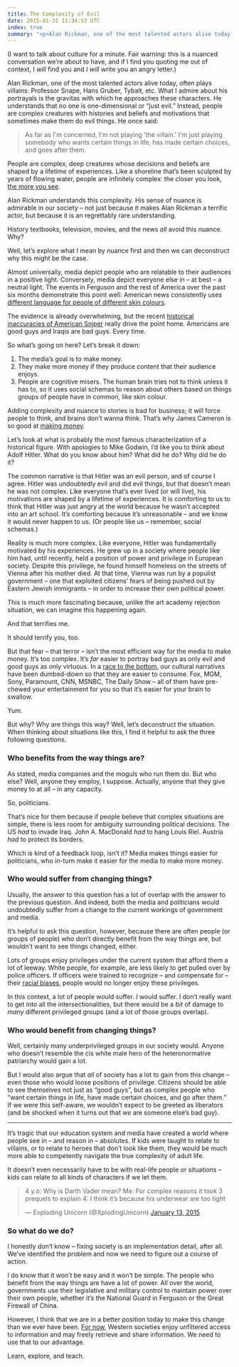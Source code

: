 ```yaml
---
title: The Complexity of Evil
date: 2015-01-31 11:34:53 UTC
index: true
summary: "<p>Alan Rickman, one of the most talented actors alive today, often plays villains: Professor Snape, Hans Gruber, Tybalt, etc. What I admire about his portrayals is the gravitas with which he approaches these characters. He understands that no one is one-dimensional or &quot;just evil.&quot; Instead, people are complex creatures with histories and beliefs and motivations that sometimes make them do evil things.</p>"
---
```


(I want to talk about culture for a minute. Fair warning: this is a nuanced conversation we’re about to have, and if I find you quoting me out of context, I *will* find you and I *will* write you an angry letter.)

Alan Rickman, one of the most talented actors alive today, often plays villains: Professor Snape, Hans Gruber, Tybalt, etc. What I admire about his portrayals is the gravitas with which he approaches these characters. He understands that no one is one-dimensional or “just evil.” Instead, people are complex creatures with histories and beliefs and motivations that sometimes make them do evil things. He once said: 

<!-- more -->

> As far as I'm concerned, I'm not playing 'the villain.' I'm just playing somebody who wants certain things in life, has made certain choices, and goes after them.

People are complex, deep creatures whose decisions and beliefs are shaped by a lifetime of experiences. Like a shoreline that’s been sculpted by years of flowing water, people are infinitely complex: the closer you look, [the more you see](https://en.wikipedia.org/wiki/Coastline_paradox). 

Alan Rickman understands this complexity. His sense of nuance is admirable in our society – not just because it makes Alan Rickman a terrific actor, but because it is an regrettably rare understanding. 

History textbooks, television, movies, and the news *all* avoid this nuance. Why? 

Well, let’s explore what I mean by nuance first and then we can deconstruct why this might be the case. 

Almost universally, media depict people who are relatable to their audiences in a positive light. Conversely, media depict everyone else in – at best – a neutral light. The events in Ferguson and the rest of America over the past six months demonstrate this point well: American news consistently uses [different language for people of different skin colours](http://www.huffingtonpost.com/2014/08/14/media-black-victims_n_5673291.html). 

The evidence is already overwhelming, but the recent [historical inaccuracies of American Sniper](http://www.rawstory.com/rs/2015/01/is-american-sniper-historically-accurate-how-the-film-strays-from-reality-to-patriotic-mythmaking/) really drive the point home. Americans are good guys and Iraqis are bad guys. Every time. 

So what’s going on here? Let’s break it down: 

1. The media’s goal is to make money. 
2. They make more money if they produce content that their audience enjoys. 
3. People are cognitive misers. The human brain tries not to think unless it has to, so it uses social schemas to reason about others based on things groups of people have in common, like skin colour.

Adding complexity and nuance to stories is bad for business; it will force people to think, and brains don’t wanna think. That’s why James Cameron is so good at [making money](http://redlettermedia.com/mr-plinkett-review-titanic/). 

Let’s look at what is probably the most famous characterization of a historical figure. With apologies to Mike Godwin, I’d like you to think about Adolf Hitler. What do you know about him? What did he do? Why did he do it? 

The common narrative is that Hitler was an evil person, and of course I agree. Hitler was undoubtedly evil and did evil things, but that doesn’t mean he was not complex. Like everyone that’s ever lived (or will live), his motivations are shaped by a lifetime of experiences. It is comforting to us to think that Hitler was just angry at the world because he wasn’t accepted into an art school. It’s comforting because it’s unreasonable – and we know it would never happen to us. (Or people like us – remember, social schemas.)

Reality is much more complex. Like everyone, Hitler was fundamentally motivated by his experiences. He grew up in a society where people like him had, until recently, held a position of power and privilege in European society. Despite this privilege, he found himself homeless on the streets of Vienna after his mother died. At that time, Vienna was run by a populist government – one that exploited citizens’ fears of being pushed out by Eastern Jewish immigrants – in order to increase their own political power. 

This is much more fascinating because, unlike the art academy rejection situation, we can imagine this happening again. 

And that terrifies me. 

It should terrify you, too. 

But that fear – that terror – isn’t the most efficient way for the media to make money. It’s too complex. It’s *far* easier to portray bad guys as only evil and good guys as only virtuous. In a [race to the bottom](https://en.wikipedia.org/wiki/Inglourious_Basterds), our cultural narratives have been dumbed-down so that they are easier to consume. Fox, MGM, Sony, Paramount, CNN, MSNBC, The Daily Show – all of them have pre-chewed your entertainment for you so that it’s easier for your brain to swallow. 

Yum. 

But why? Why are things this way? Well, let’s deconstruct the situation. When thinking about situations like this, I find it helpful to ask the three following questions. 

### Who benefits from the way things are?

As stated, media companies and the moguls who run them do. But who else? Well, anyone they employ, I suppose. Actually, anyone that they give money to at all – in any capacity. 

So, politicians. 

That’s nice for them because if people believe that complex situations are simple, there is less room for ambiguity surrounding political decisions. The US *had* to invade Iraq. John A. MacDonald *had* to hang Louis Riel. Austria *had* to protect its borders.

Which is kind of a feedback loop, isn’t it? Media makes things easier for politicians, who in-turn make it easier for the media to make more money. 

### Who would suffer from changing things? 

Usually, the answer to this question has a lot of overlap with the answer to the previous question. And indeed, both the media and politicians would undoubtedly suffer from a change to the current workings of government and media. 

It’s helpful to ask this question, however, because there are often people (or groups of people) who don’t directly benefit from the way things are, but wouldn’t want to see things changed, either. 

Lots of groups enjoy privileges under the current system that afford them a lot of leeway. White people, for example, are less likely to get pulled over by police officers. If officers were trained to recognize – and compensate for – their [racial biases](http://www.understandingprejudice.org/iat/racframe.htm), people would no longer enjoy these privileges. 

In this context, a lot of people would suffer. *I* would suffer. I don’t really want to get into all the intersectionalities, but there would be a *bit* of damage to *many* different privileged groups (and a lot of those groups overlap). 

### Who would benefit from changing things?

Well, certainly many underprivileged groups in our society would. Anyone who doesn’t resemble the cis white male hero of the heteronormative patriarchy would gain a lot. 

But I would also argue that *all* of society has a lot to gain from this change – even those who would loose positions of privilege. Citizens should be able to see themselves not just as “good guys”, but as complex people who “want certain things in life, have made certain choices, and go after them.” If we were this self-aware, we wouldn’t expect to be greeted as liberators (and be shocked when it turns out that *we* are someone else’s bad guy). 

<hr />

It’s tragic that our education system and media have created a world where people see in – and reason in – absolutes. If kids were taught to relate to villains, or to relate to heroes that don’t look like them, they would be much more able to competently navigate the true complexity of adult life. 

It doesn’t even necessarily have to be with real-life people or situations – kids can relate to all kinds of characters if we let them.

<blockquote class="twitter-tweet" lang="en"><p>4 y.o: Why is Darth Vader mean?&#10;&#10;Me: For complex reasons it took 3 prequels to explain&#10;&#10;4: I think it’s because his underwear are too tight</p>&mdash; Exploding Unicorn (@XplodingUnicorn) <a href="https://twitter.com/XplodingUnicorn/status/554876781548036097">January 13, 2015</a></blockquote>

<script async src="//platform.twitter.com/widgets.js" charset="utf-8"></script>

### So what do we do? 

I honestly don’t know – fixing society is an implementation detail, after all. We’ve identified the problem and now we need to figure out a course of action. 

I do know that it won’t be easy and it won’t be simple. The people who benefit from the way things are have a lot of power. All over the world, governments use their legislative and military control to maintain power over their own people, whether it’s the National Guard in Ferguson or the Great Firewall of China. 

However, I think that we are in a better position today to make this change than we ever have been. [For now](https://en.wikipedia.org/wiki/Internet_censorship_in_the_United_Kingdom), Western societies enjoy unfiltered access to information and may freely retrieve and share information. We need to use that to our advantage. 

Learn, explore, and teach. 
